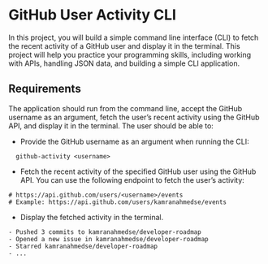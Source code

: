 # GitHub User Activity CLI

In this project, you will build a simple command line interface (CLI) to fetch the recent activity of a GitHub user and display it in the terminal. This project will help you practice your programming skills, including working with APIs, handling JSON data, and building a simple CLI application.

## Requirements

The application should run from the command line, accept the GitHub username as an argument, fetch the user’s recent activity using the GitHub API, and display it in the terminal. The user should be able to:

- Provide the GitHub username as an argument when running the CLI:

```
  github-activity <username>
```

- Fetch the recent activity of the specified GitHub user using the GitHub API. You can use the following endpoint to fetch the user’s activity:

```
# https://api.github.com/users/<username>/events
# Example: https://api.github.com/users/kamranahmedse/events
```

- Display the fetched activity in the terminal.

```
- Pushed 3 commits to kamranahmedse/developer-roadmap
- Opened a new issue in kamranahmedse/developer-roadmap
- Starred kamranahmedse/developer-roadmap
- ...
```
